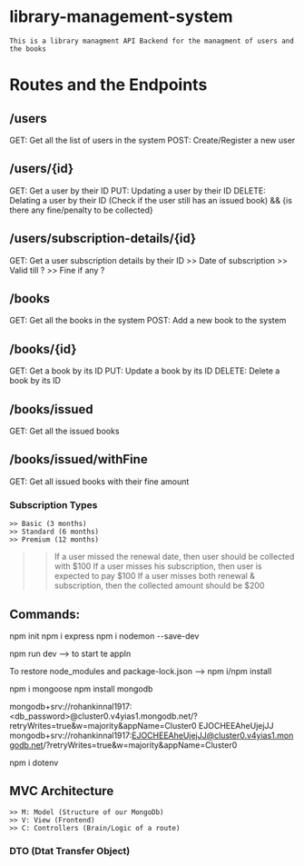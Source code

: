 # library-management-system

    This is a library managment API Backend for the managment of users and the books

# Routes and the Endpoints

## /users

GET: Get all the list of users in the system
POST: Create/Register a new user

## /users/{id}

GET: Get a user by their ID
PUT: Updating a user by their ID
DELETE: Delating a user by their ID (Check if the user still has an issued book) && {is there any fine/penalty to be collected}

## /users/subscription-details/{id}

GET: Get a user subscription details by their ID >> Date of subscription >> Valid till ? >> Fine if any ?

## /books

GET: Get all the books in the system
POST: Add a new book to the system

## /books/{id}

GET: Get a book by its ID
PUT: Update a book by its ID
DELETE: Delete a book by its ID

## /books/issued

GET: Get all the issued books

## /books/issued/withFine

GET: Get all issued books with their fine amount

### Subscription Types

    >> Basic (3 months)
    >> Standard (6 months)
    >> Premium (12 months)

> > If a user missed the renewal date, then user should be collected with $100
> > If a user misses his subscription, then user is expected to pay $100
> > If a user misses both renewal & subscription, then the collected amount should be $200

## Commands:

npm init
npm i express
npm i nodemon --save-dev

npm run dev --> to start te appln

To restore node_modules and package-lock.json --> npm i/npm install

npm i mongoose
npm install mongodb

mongodb+srv://rohankinnal1917:<db_password>@cluster0.v4yias1.mongodb.net/?retryWrites=true&w=majority&appName=Cluster0
EJOCHEEAheUjejJJ
mongodb+srv://rohankinnal1917:EJOCHEEAheUjejJJ@cluster0.v4yias1.mongodb.net/?retryWrites=true&w=majority&appName=Cluster0

npm i dotenv

## MVC Architecture

    >> M: Model (Structure of our MongoDb)
    >> V: View (Frontend)
    >> C: Controllers (Brain/Logic of a route)

### DTO (Dtat Transfer Object)
